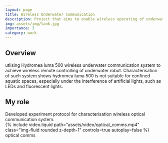 ```yaml
---
layout: page
title: Wireless Underwater Communication
description: Project that aims to enable wireless operating of underwater robots
img: assets/img/tank.jpg
importance: 3
category: work
---
```


<h2>Overview</h2>
utlising Hydromea luma 500 wireless underwater communication system to achieve wireless remote controlling of underwater robot. Characterisation of such system shows hydromea luma 500 is not suitable for confined aquatic spaces, especially under the interference of artificial lights, such as LEDs and fluorescent lights.

<h2>My role</h2>
Developed experiment protocol for characterisation wireless optical communication system.

<div class="row">
    <div class="col-sm mt-3 mt-md-0">
        {% include video.liquid path="assets/video/optical_comms.mp4" class="img-fluid rounded z-depth-1" controls=true autoplay=false %}
    </div>
</div>
<div class="caption">
    optical comms
</div>